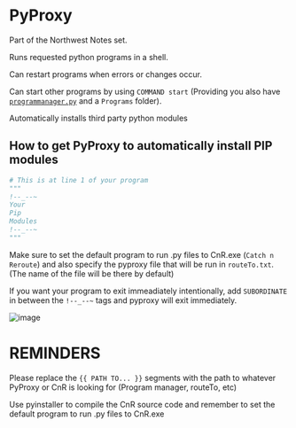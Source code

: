 # PyProxy

Part of the Northwest Notes set.

Runs requested python programs in a shell.

Can restart programs when errors or changes occur.

Can start other programs by using  `COMMAND start` (Providing you also have [`programmanager.py`](https://github.com/NoKodaAddictions/ProgramManager) and a `Programs` folder).

Automatically installs third party python modules

## How to get PyProxy to automatically install PIP modules
```python
# This is at line 1 of your program
"""
!--_--~
Your
Pip
Modules
!--_--~
"""
```

Make sure to set the default program to run .py files to CnR.exe (`Catch n Reroute`) and also specify the pyproxy file that will be run in `routeTo.txt`. (The name of the file will be there by default)

If you want your program to exit immeadiately intentionally, add `SUBORDINATE` in between the `!--_--~` tags and pyproxy will exit immediately.

![image](https://user-images.githubusercontent.com/66141548/150162907-775d2db7-e397-4256-ad54-756a90f0dcbf.png)

# REMINDERS

Please replace the `{{ PATH TO... }}` segments with the path to whatever PyProxy or CnR is looking for (Program manager, routeTo, etc)

Use pyinstaller to compile the CnR source code and remember to set the default program to run .py files to CnR.exe
